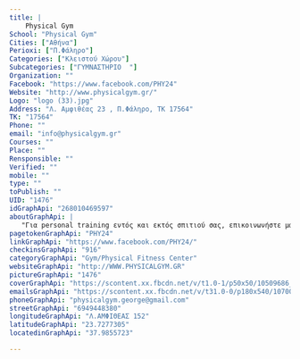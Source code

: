 ```yaml
---
title: |
    Physical Gym
School: "Physical Gym"
Cities: ["Αθήνα"]
Perioxi: ["Π.Φάληρο"]
Categories: ["Κλειστού Χώρου"]
Subcategories: ["ΓΥΜΝΑΣΤΗΡΙΟ  "]
Organization: ""
Facebook: "https://www.facebook.com/PHY24"
Website: "http://www.physicalgym.gr/"
Logo: "logo (33).jpg"
Address: "Λ. Αμφιθέας 23 , Π.Φάληρο, ΤΚ 17564"
TK: "17564"
Phone: ""
email: "info@physicalgym.gr"
Courses: ""
Place: ""
Rensponsible: ""
Verified: ""
mobile: ""
type: ""
toPublish: ""
UID: "1476"
idGraphApi: "268010469597"
aboutGraphApi: | 
   "Για personal training εντός και εκτός σπιτιού σας, επικοινωνήστε μαζί μας. "
pagetokenGraphApi: "PHY24"
linkGraphApi: "https://www.facebook.com/PHY24/"
checkinsGraphApi: "916"
categoryGraphApi: "Gym/Physical Fitness Center"
websiteGraphApi: "http://WWW.PHYSICALGYM.GR"
pictureGraphApi: "1476"
coverGraphApi: "https://scontent.xx.fbcdn.net/v/t1.0-1/p50x50/10509686_10152760719849598_4491100546762084178_n.jpg?oh=0f57a1eccb48e5e9b13b0c0cc4e4be6a&amp;oe=5B014B67"
emailsGraphApi: "https://scontent.xx.fbcdn.net/v/t31.0-0/p180x540/10700629_10152798253334598_2217121769565972143_o.jpg?oh=3c4c53d54fc946568f5ecddfa1d6174f&amp;oe=5B09A63D"
phoneGraphApi: "physicalgym.george@gmail.com"
streetGraphApi: "6949448380"
longitudeGraphApi: "Λ.ΑΜΦΙΘΕΑΣ 152"
latitudeGraphApi: "23.7277305"
locatedinGraphApi: "37.9855723"

---
```




